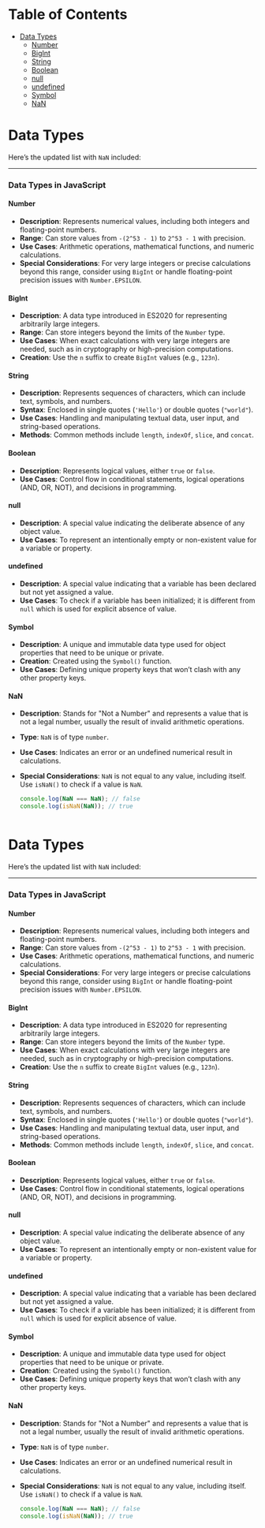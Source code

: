 # Table of Contents

- [Data Types](#data-types)
  - [Number](#number)
  - [BigInt](#bigint)
  - [String](#string)
  - [Boolean](#boolean)
  - [null](#null)
  - [undefined](#undefined)
  - [Symbol](#symbol)
  - [NaN](#nan)

# Data Types

Here’s the updated list with `NaN` included:

---

### **Data Types in JavaScript**

#### **Number**

- **Description**: Represents numerical values, including both integers and floating-point numbers.
- **Range**: Can store values from `-(2^53 - 1)` to `2^53 - 1` with precision.
- **Use Cases**: Arithmetic operations, mathematical functions, and numeric calculations.
- **Special Considerations**: For very large integers or precise calculations beyond this range, consider using `BigInt` or handle floating-point precision issues with `Number.EPSILON`.

#### **BigInt**

- **Description**: A data type introduced in ES2020 for representing arbitrarily large integers.
- **Range**: Can store integers beyond the limits of the `Number` type.
- **Use Cases**: When exact calculations with very large integers are needed, such as in cryptography or high-precision computations.
- **Creation**: Use the `n` suffix to create `BigInt` values (e.g., `123n`).

#### **String**

- **Description**: Represents sequences of characters, which can include text, symbols, and numbers.
- **Syntax**: Enclosed in single quotes (`'Hello'`) or double quotes (`"world"`).
- **Use Cases**: Handling and manipulating textual data, user input, and string-based operations.
- **Methods**: Common methods include `length`, `indexOf`, `slice`, and `concat`.

#### **Boolean**

- **Description**: Represents logical values, either `true` or `false`.
- **Use Cases**: Control flow in conditional statements, logical operations (AND, OR, NOT), and decisions in programming.

#### **null**

- **Description**: A special value indicating the deliberate absence of any object value.
- **Use Cases**: To represent an intentionally empty or non-existent value for a variable or property.

#### **undefined**

- **Description**: A special value indicating that a variable has been declared but not yet assigned a value.
- **Use Cases**: To check if a variable has been initialized; it is different from `null` which is used for explicit absence of value.

#### **Symbol**

- **Description**: A unique and immutable data type used for object properties that need to be unique or private.
- **Creation**: Created using the `Symbol()` function.
- **Use Cases**: Defining unique property keys that won’t clash with any other property keys.

#### **NaN**

- **Description**: Stands for "Not a Number" and represents a value that is not a legal number, usually the result of invalid arithmetic operations.
- **Type**: `NaN` is of type `number`.
- **Use Cases**: Indicates an error or an undefined numerical result in calculations.
- **Special Considerations**: `NaN` is not equal to any value, including itself. Use `isNaN()` to check if a value is `NaN`.

  ```javascript
  console.log(NaN === NaN); // false
  console.log(isNaN(NaN)); // true



# Data Types

Here’s the updated list with `NaN` included:

---

### **Data Types in JavaScript**

#### **Number**

- **Description**: Represents numerical values, including both integers and floating-point numbers.
- **Range**: Can store values from `-(2^53 - 1)` to `2^53 - 1` with precision.
- **Use Cases**: Arithmetic operations, mathematical functions, and numeric calculations.
- **Special Considerations**: For very large integers or precise calculations beyond this range, consider using `BigInt` or handle floating-point precision issues with `Number.EPSILON`.

#### **BigInt**

- **Description**: A data type introduced in ES2020 for representing arbitrarily large integers.
- **Range**: Can store integers beyond the limits of the `Number` type.
- **Use Cases**: When exact calculations with very large integers are needed, such as in cryptography or high-precision computations.
- **Creation**: Use the `n` suffix to create `BigInt` values (e.g., `123n`).

#### **String**

- **Description**: Represents sequences of characters, which can include text, symbols, and numbers.
- **Syntax**: Enclosed in single quotes (`'Hello'`) or double quotes (`"world"`).
- **Use Cases**: Handling and manipulating textual data, user input, and string-based operations.
- **Methods**: Common methods include `length`, `indexOf`, `slice`, and `concat`.

#### **Boolean**

- **Description**: Represents logical values, either `true` or `false`.
- **Use Cases**: Control flow in conditional statements, logical operations (AND, OR, NOT), and decisions in programming.

#### **null**

- **Description**: A special value indicating the deliberate absence of any object value.
- **Use Cases**: To represent an intentionally empty or non-existent value for a variable or property.

#### **undefined**

- **Description**: A special value indicating that a variable has been declared but not yet assigned a value.
- **Use Cases**: To check if a variable has been initialized; it is different from `null` which is used for explicit absence of value.

#### **Symbol**

- **Description**: A unique and immutable data type used for object properties that need to be unique or private.
- **Creation**: Created using the `Symbol()` function.
- **Use Cases**: Defining unique property keys that won’t clash with any other property keys.

#### **NaN**

- **Description**: Stands for "Not a Number" and represents a value that is not a legal number, usually the result of invalid arithmetic operations.
- **Type**: `NaN` is of type `number`.
- **Use Cases**: Indicates an error or an undefined numerical result in calculations.
- **Special Considerations**: `NaN` is not equal to any value, including itself. Use `isNaN()` to check if a value is `NaN`.

  ```javascript
  console.log(NaN === NaN); // false
  console.log(isNaN(NaN)); // true
